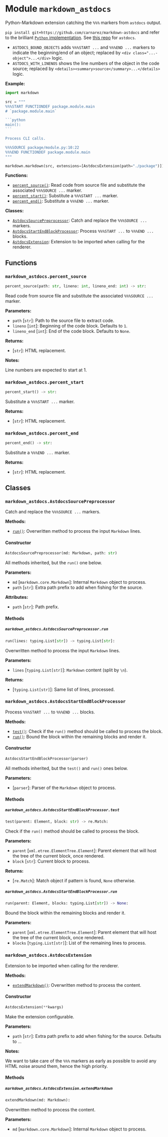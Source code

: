 # Module `markdown_astdocs`

Python-Markdown extension catching the `%%%` markers from `astdocs` output.

`pip install git+https://github.com/carnarez/markdown-astdocs` and refer to the
brilliant [`Python` implementation](https://github.com/Python-Markdown/markdown). See
[this repo](https://github.com/carnarez/astdocs) for `astdocs`.

- `ASTDOCS_BOUND_OBJECTS` adds `%%%START ...` and `%%%END ...` markers to indicate the
  beginning/end of an object; replaced by `<div class="...-object">...</div>` logic.
- `ASTDOCS_WITH_LINENOS` shows the line numbers of the object in the code source;
  replaced by `<details><summary>source</summary>...</details>` logic.

**Example:**

````python
import markdown

src = """
%%%START FUNCTIONDEF package.module.main
# `package.module.main`

```python
main():
```

Process CLI calls.

%%%SOURCE package/module.py:10:22
%%%END FUNCTIONDEF package.module.main
"""

markdown.markdown(src, extensions=[AstdocsExtension(path="./package")])
````

**Functions:**

- [`percent_source()`](#markdown_astdocspercent_source): Read code from source file and
  substitute the associated `%%%SOURCE ...` marker.
- [`percent_start()`](#markdown_astdocspercent_start): Substitute a `%%%START ...`
  marker.
- [`percent_end()`](#markdown_astdocspercent_end): Substitute a `%%%END ...` marker.

**Classes:**

- [`AstdocsSourcePreprocessor`](#markdown_astdocsastdocssourcepreprocessor): Catch and
  replace the `%%%SOURCE ...` markers.
- [`AstdocsStartEndBlockProcessor`](#markdown_astdocsastdocsstartendblockprocessor):
  Process `%%%START ...` to `%%%END ...` blocks.
- [`AstdocsExtension`](#markdown_astdocsastdocsextension): Extension to be imported when
  calling for the renderer.

## Functions

### `markdown_astdocs.percent_source`

```python
percent_source(path: str, lineno: int, lineno_end: int) -> str:
```

Read code from source file and substitute the associated `%%%SOURCE ...` marker.

**Parameters:**

- `path` \[`str`\]: Path to the source file to extract code.
- `lineno` \[`int`\]: Beginning of the code block. Defaults to `1`.
- `lineno_end` \[`int`\]: End of the code block. Defaults to `None`.

**Returns:**

- \[`str`\]: HTML replacement.

**Notes:**

Line numbers are expected to start at 1.

### `markdown_astdocs.percent_start`

```python
percent_start() -> str:
```

Substitute a `%%%START ...` marker.

**Returns:**

- \[`str`\]: HTML replacement.

### `markdown_astdocs.percent_end`

```python
percent_end() -> str:
```

Substitute a `%%%END ...` marker.

**Returns:**

- \[`str`\]: HTML replacement.

## Classes

### `markdown_astdocs.AstdocsSourcePreprocessor`

Catch and replace the `%%%SOURCE ...` markers.

**Methods:**

- [`run()`](#markdown_astdocsastdocssourcepreprocessorrun): Overwritten method to
  process the input `Markdown` lines.

#### Constructor

```python
AstdocsSourcePreprocessor(md: Markdown, path: str)
```

All methods inherited, but the `run()` one below.

**Parameters:**

- `md` \[`markdown.core.Markdown`\]: Internal `Markdown` object to process.
- `path` \[`str`\]: Extra path prefix to add when fishing for the source.

**Attributes:**

- `path` \[`str`\]: Path prefix.

#### Methods

##### `markdown_astdocs.AstdocsSourcePreprocessor.run`

```python
run(lines: typing.List[str]) -> typing.List[str]:
```

Overwritten method to process the input `Markdown` lines.

**Parameters:**

- `lines` \[`typing.List[str]`\]: `Markdown` content (split by `\n`).

**Returns:**

- \[`typing.List[str]`\]: Same list of lines, processed.

### `markdown_astdocs.AstdocsStartEndBlockProcessor`

Process `%%%START ...` to `%%%END ...` blocks.

**Methods:**

- [`test()`](#markdown_astdocsastdocsstartendblockprocessortest): Check if the `run()`
  method should be called to process the block.
- [`run()`](#markdown_astdocsastdocsstartendblockprocessorrun): Bound the block within
  the remaining blocks and render it.

#### Constructor

```python
AstdocsStartEndBlockProcessor(parser)
```

All methods inherited, but the `test()` and `run()` ones below.

**Parameters:**

- \[`parser`\]: Parser of the `Markdown` object to process.

#### Methods

##### `markdown_astdocs.AstdocsStartEndBlockProcessor.test`

```python
test(parent: Element, block: str) -> re.Match:
```

Check if the `run()` method should be called to process the block.

**Parameters:**

- `parent` \[`xml.etree.ElementTree.Element`\]: Parent element that will host the tree
  of the current block, once rendered.
- `block` \[`str`\]: Current block to process.

**Returns:**

- \[`re.Match`\]: Match object if pattern is found, `None` otherwise.

##### `markdown_astdocs.AstdocsStartEndBlockProcessor.run`

```python
run(parent: Element, blocks: typing.List[str]) -> None:
```

Bound the block within the remaining blocks and render it.

**Parameters:**

- `parent` \[`xml.etree.ElementTree.Element`\]: Parent element that will host the tree
  of the current block, once rendered.
- `blocks` \[`typing.List[str]`\]: List of the remaining lines to process.

### `markdown_astdocs.AstdocsExtension`

Extension to be imported when calling for the renderer.

**Methods:**

- [`extendMarkdown()`](#markdown_astdocsastdocsextensionextendmarkdown): Overwritten
  method to process the content.

#### Constructor

```python
AstdocsExtension(**kwargs)
```

Make the extension configurable.

**Parameters:**

- `path` \[`str`\]: Extra path prefix to add when fishing for the source. Defaults to
  `.`.

**Notes:**

We want to take care of the `%%%` markers as early as possible to avoid any HTML noise
around them, hence the high priority.

#### Methods

##### `markdown_astdocs.AstdocsExtension.extendMarkdown`

```python
extendMarkdown(md: Markdown):
```

Overwritten method to process the content.

**Parameters:**

- `md` \[`markdown.core.Markdown`\]: Internal `Markdown` object to process.
